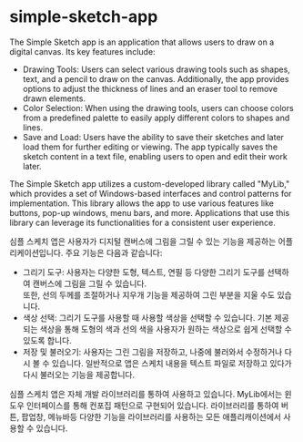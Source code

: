 # simple-sketch-app

The Simple Sketch app is an application that allows users to draw on a digital canvas. Its key features include:

- Drawing Tools: Users can select various drawing tools such as shapes, text, and a pencil to draw on the canvas. Additionally, the app provides options to adjust the thickness of lines and an eraser tool to remove drawn elements.
- Color Selection: When using the drawing tools, users can choose colors from a predefined palette to easily apply different colors to shapes and lines.
- Save and Load: Users have the ability to save their sketches and later load them for further editing or viewing. The app typically saves the sketch content in a text file, enabling users to open and edit their work later.

The Simple Sketch app utilizes a custom-developed library called "MyLib," which provides a set of Windows-based interfaces and control patterns for implementation. This library allows the app to use various features like buttons, pop-up windows, menu bars, and more. Applications that use this library can leverage its functionalities for a consistent user experience.

심플 스케치 앱은 사용자가 디지털 캔버스에 그림을 그릴 수 있는 기능을 제공하는 어플리케이션입니다. 주요 기능은 다음과 같습니다:

- 그리기 도구: 사용자는 다양한 도형, 텍스트, 연필 등 다양한 그리기 도구를 선택하여 캔버스에 그림을 그릴 수 있습니다.   
또한, 선의 두께를 조절하거나 지우개 기능을 제공하여 그린 부분을 지울 수도 있습니다.
- 색상 선택: 그리기 도구를 사용할 때 사용할 색상을 선택할 수 있습니다. 
기본 제공되는 색상을 통해 도형의 색과 선의 색을 사용자가 원하는 색상으로 쉽게 선택할 수 있도록 합니다.
- 저장 및 불러오기: 사용자는 그린 그림을 저장하고, 나중에 불러와서 수정하거나 다시 볼 수 있습니다. 
일반적으로 앱은 스케치 내용을 텍스트 파일로 저장하고 있다가 다시 불러오는 기능을 제공합니다.

심플 스케치 앱은 자체 개발 라이브러리를 통하여 사용하고 있습니다. MyLib에서는 윈도우 인터페이스를 통해 컨포집 패턴으로 구현되어 있습니다.
라이브러리를 통하여 버튼, 팝업창, 메뉴바등 다양한 기능을 라이브러리를 사용하는 모든 애플리캐이션에서 사용할 수 있습니다.
